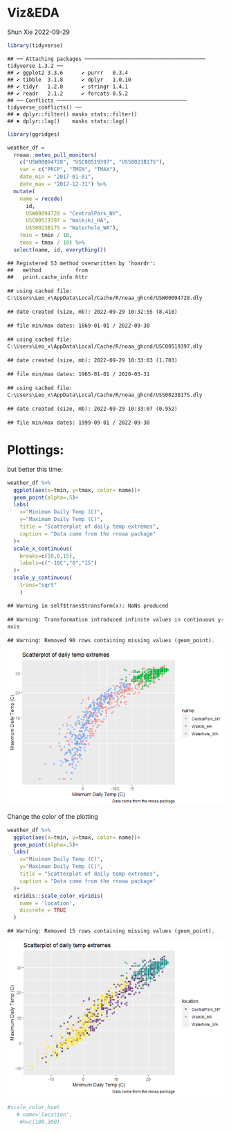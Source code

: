 Viz&EDA
================
Shun Xie
2022-09-29

``` r
library(tidyverse)
```

    ## ── Attaching packages ─────────────────────────────────────── tidyverse 1.3.2 ──
    ## ✔ ggplot2 3.3.6      ✔ purrr   0.3.4 
    ## ✔ tibble  3.1.8      ✔ dplyr   1.0.10
    ## ✔ tidyr   1.2.0      ✔ stringr 1.4.1 
    ## ✔ readr   2.1.2      ✔ forcats 0.5.2 
    ## ── Conflicts ────────────────────────────────────────── tidyverse_conflicts() ──
    ## ✖ dplyr::filter() masks stats::filter()
    ## ✖ dplyr::lag()    masks stats::lag()

``` r
library(ggridges)
```

``` r
weather_df = 
  rnoaa::meteo_pull_monitors(
    c("USW00094728", "USC00519397", "USS0023B17S"),
    var = c("PRCP", "TMIN", "TMAX"), 
    date_min = "2017-01-01",
    date_max = "2017-12-31") %>%
  mutate(
    name = recode(
      id, 
      USW00094728 = "CentralPark_NY", 
      USC00519397 = "Waikiki_HA",
      USS0023B17S = "Waterhole_WA"),
    tmin = tmin / 10,
    tmax = tmax / 10) %>%
  select(name, id, everything())
```

    ## Registered S3 method overwritten by 'hoardr':
    ##   method           from
    ##   print.cache_info httr

    ## using cached file: C:\Users\Leo_x\AppData\Local/Cache/R/noaa_ghcnd/USW00094728.dly

    ## date created (size, mb): 2022-09-29 10:32:55 (8.418)

    ## file min/max dates: 1869-01-01 / 2022-09-30

    ## using cached file: C:\Users\Leo_x\AppData\Local/Cache/R/noaa_ghcnd/USC00519397.dly

    ## date created (size, mb): 2022-09-29 10:33:03 (1.703)

    ## file min/max dates: 1965-01-01 / 2020-03-31

    ## using cached file: C:\Users\Leo_x\AppData\Local/Cache/R/noaa_ghcnd/USS0023B17S.dly

    ## date created (size, mb): 2022-09-29 10:33:07 (0.952)

    ## file min/max dates: 1999-09-01 / 2022-09-30

# Plottings:

but better this time:

``` r
weather_df %>%
  ggplot(aes(x=tmin, y=tmax, color= name))+
  geom_point(alpha=.5)+
  labs(
    x="Minimum Daily Temp (C)",
    y="Maximum Daily Temp (C)",
    title = "Scatterplot of daily temp extremes",
    caption = "Data come from the rnoaa package"
  )+
  scale_x_continuous(
    breaks=c(10,0,15),
    labels=c("-10C","0","15")
  )+
  scale_y_continuous(
    trans="sqrt"  
    )
```

    ## Warning in self$trans$transform(x): NaNs produced

    ## Warning: Transformation introduced infinite values in continuous y-axis

    ## Warning: Removed 90 rows containing missing values (geom_point).

![](viz_EDA_2_files/figure-gfm/unnamed-chunk-3-1.png)<!-- -->

Change the color of the plotting

``` r
weather_df %>%
  ggplot(aes(x=tmin, y=tmax, color= name))+
  geom_point(alpha=.5)+
  labs(
    x="Minimum Daily Temp (C)",
    y="Maximum Daily Temp (C)",
    title = "Scatterplot of daily temp extremes",
    caption = "Data come from the rnoaa package"
  )+
  viridis::scale_color_viridis(
    name = 'location',
    discrete = TRUE
  )
```

    ## Warning: Removed 15 rows containing missing values (geom_point).

![](viz_EDA_2_files/figure-gfm/unnamed-chunk-4-1.png)<!-- -->

``` r
#scale_color_hue(
   # name='location',
    #h=c(100,300)
```
